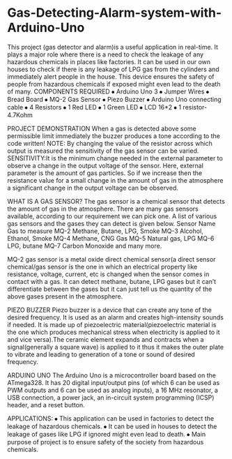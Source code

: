 # Gas-Detecting-Alarm-system-with-Arduino-Uno
This project (gas detector and alarm)is a useful application in real-time. It plays a major role where there is a need to check the leakage of any hazardous chemicals in places like factories. It can be used in our own houses to check if there is any leakage of LPG gas from the cylinders and immediately alert people in the house. This device ensures the safety of people from hazardous chemicals if exposed might even lead to the death of many.
COMPONENTS REQUIRED
⦁ Arduino Uno 3
⦁ Jumper Wires
⦁ Bread Board
⦁ MQ-2 Gas Sensor
⦁ Piezo Buzzer
⦁ Arduino Uno connecting cable
⦁ 4 Resistors
⦁ 1 Red LED
⦁ 1 Green LED
⦁ LCD 16*2
⦁ 1 resistor-4.7Kohm

PROJECT DEMONSTRATION
When a gas is detected above some permissible limit immediately the buzzer produces a tone according to the code written!
NOTE: By changing the value of the resistor across which output is measured the sensitivity of the gas sensor can be varied.
SENSITIVITY:It is the minimum change needed in the external parameter to observe a change in the output voltage of the sensor.
Here, external parameter is the amount of gas particles. So if we increase then the resistance value for a small change in the amount of gas in the atmosphere a significant change in the output voltage can be observed.

WHAT IS A GAS SENSOR?
The gas sensor is a chemical sensor that detects the amount of gas in the atmosphere. There are many gas sensors available, according to our requirement we can pick one. A list of various gas sensors and the gases they can detect is given below.
Sensor Name Gas to measure
MQ-2 Methane, Butane, LPG, Smoke
MQ-3 Alcohol, Ethanol, Smoke
MQ-4 Methane, CNG Gas
MQ-5 Natural gas, LPG
MQ-6 LPG, butane
MQ-7 Carbon Monoxide and many more.

MQ-2 gas sensor is a metal oxide direct chemical sensor(a direct sensor chemical/gas sensor is the one in which an electrical property like resistance, voltage, current, etc is changed when the sensor comes in contact with a gas. It can detect methane, butane, LPG gases but it can’t differentiate between the gases but it can just tell us the quantity of the above gases present in the atmosphere.

PIEZO BUZZER
Piezo buzzer is a device that can create any tone of the desired frequency. It is used as an alarm and creates high-intensity sounds if needed. It is made up of piezoelectric material(piezoelectric material is the one which produces mechanical stress when electricity is applied to it and vice versa).The ceramic element expands and contracts when a signal(generally a square wave) is applied to it thus it makes the outer plate to vibrate and leading to generation of a tone or sound of desired frequency.

ARDUINO UNO
The Arduino Uno is a microcontroller board based on the ATmega328. It has 20 digital input/output pins (of which 6 can be used as PWM outputs and 6 can be used as analog inputs), a 16 MHz resonator, a USB connection, a power jack, an in-circuit system programming (ICSP) header, and a reset button.


APPLICATIONS:
⦁ This application can be used in factories to detect the leakage of hazardous chemicals.
⦁ It can be used in houses to detect the leakage of gases like LPG if ignored might even lead to death.
⦁ Main purpose of project is to ensure safety of the society from hazardous chemicals.

